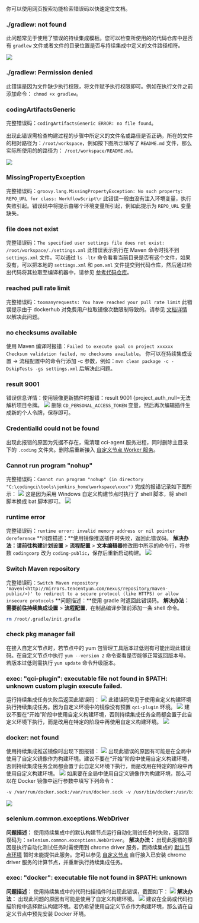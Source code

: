 你可以使用网页搜索功能检索错误码以快速定位文档。

### ./gradlew: not found
此问题常见于使用了错误的持续集成模板。您可以检查所使用的的代码仓库中是否有 `gradlew` 文件或者文件的目录位置是否与持续集成中定义的文件路径相符。

![](https://help-assets.codehub.cn/enterprise/20211201173433.png)

### ./gradlew: Permission denied
此错误是因为文件缺少执行权限，将文件赋予执行权限即可。例如在执行文件之前添加命令： `chmod +x gradlew`。

### codingArtifactsGeneric
完整错误码：`codingArtifactsGeneric ERROR: no file found`。

出现此错误需检查构建过程的步骤中所定义的文件名或路径是否正确，所在的文件的相对路径为：`/root/workspace`，例如按下图所示填写了 `README.md` 文件，那么实际所使用的的路径为： `/root/workspace/README.md`。

![](https://help-assets.codehub.cn/enterprise/20211201174420.png)

### MissingPropertyException
完整错误码：`groovy.lang.MissingPropertyException: No such property: REPO_URL for class: WorkflowScript\r`
此错误一般由没有注入环境变量，执行失败引起。错误码中将提示由哪个环境变量所引起，例如此提示为  `REPO_URL` 变量缺失。

### file does not exist
完整错误码：`The specified user settings file does not exist: /root/workspace/./settings.xml`
此错误表示执行在 Maven 命令时找不到 `settings.xml` 文件。可以通过 `ls -ltr` 命令看看当前目录是否有这个文件，如果没有，可以把本地的 `settings.xml` 和 `pom.xml` 文件提交到代码仓库，然后通过检出代码将其拉取至编译机器中，请参见 [参考代码仓库](https://codes-farm.coding.net/public/maven-demo/maven-demo/git/files)。

### reached pull rate limit
完整错误码：`toomanyrequests: You have reached your pull rate limit`
此错误提示由于 dockerhub 对免费用户拉取镜像次数限制导致的。请参见 [文档详情](https://cloud.tencent.com/document/product/1115/61421) 以解决此问题。

### no checksums available
使用 Maven 编译时报错：`Failed to execute goal on project xxxxxx  Checksum validation failed, no checksums available`。
你可以在持续集成设置 → 流程配置中的命令行添加 -c 参数，例如：`mvn clean package -c -DskipTests -gs settings.xml` 后解决此问题。

### result 9001
错误信息详情：使用镜像更新插件时报错：result 9001 {project_auth_null=无法解析项目令牌。
![](https://qcloudimg.tencent-cloud.cn/raw/a7f2f515f4aa19cf364fbdb4d434b850.png)
删除 `CD_PERSONAL_ACCESS_TOKEN` 变量，然后再次编辑插件生成新的个人令牌，保存即可。

### CredentialId could not be found
出现此报错的原因为凭据不存在，需清理 cci-agent 服务进程，同时删除主目录下的 `.coding` 文件夹。删除后重新接入 [自定义节点 Worker 服务](https://cloud.tencent.com/document/product/1115/66307)。

### Cannot run program "nohup"
完整错误码：`Cannot run program "nohup" (in directory "C:\codingci\tools\jenkins_home\workspace\xxxx")`
完成的报错记录如下图所示：
![](https://qcloudimg.tencent-cloud.cn/raw/89519802c8da4f2fa4ea03b7e12fa8d7.png)
这是因为采用 Windows 自定义构建节点时执行了 shell 脚本，将 shell 脚本换成 bat 脚本即可。
![](https://qcloudimg.tencent-cloud.cn/raw/08f702132946e58badfb44171f80460b.png)

### runtime error
完整错误码：`runtime error: invalid memory address or nil pointer dereference`
**问题描述：**使用镜像推送插件时失败，返回此错误码。
**解决办法：**请前往**构建计划设置** > **流程配置** > **文本编辑器**修改图中所示的命令行，将参数 `codingcorp` 改为 `coding-public`，保存后重新启动构建。
![](https://qcloudimg.tencent-cloud.cn/raw/20afcbc5449ed84a2acb726d00022df0.png)

### Switch Maven repository
完整错误码：`Switch Maven repository 'maven(<http://mirrors.tencentyun.com/nexus/repository/maven-public/>)' to redirect to a secure protocol (like HTTPS) or allow insecure protocols`
**问题描述：**使用 gradle 时返回此错误码。
**解决办法：**需要前往持续集成**设置** > **流程配置**，在制品编译步骤前添加一条 shell 命令。
```bash
rm /root/.gradle/init.gradle
```

### check pkg manager fail
在接入自定义节点时，若节点中的 yum 包管理工具版本过低则有可能出现此错误码。在自定义节点中执行 `yum --version 2` 命令查看是否能够正常返回版本号。若版本过低则需执行 `yum update` 命令升级版本。

### exec: "qci-plugin": executable file not found in $PATH: unknown custom plugin execute failed.
运行持续集成任务失败后返回此错误码：
![](https://qcloudimg.tencent-cloud.cn/raw/cfb241347fde9cfebeb10fb87beb5e7a.png)
此错误码常见于使用自定义构建环境执行持续集成任务。因为自定义环境中的镜像没有预置 `qci-plugin` 环境。
![](https://qcloudimg.tencent-cloud.cn/raw/976275d2e8dd582fcb55cca4290bd17f.png)
建议不要在“开始”阶段中使用自定义构建环境，否则持续集成任务全局都会置于此自定义环境下执行，而是改用在特定的阶段中再使用自定义构建环境。
![](https://qcloudimg.tencent-cloud.cn/raw/4c322a41d7d1b7f16a18c024511e5515.png)

### docker: not found
使用持续集成推送镜像时出现下图报错：
![](https://qcloudimg.tencent-cloud.cn/raw/cb5d7007402c492a51f3663ad249ac8b.png)
出现此错误的原因有可能是在全局中使用了自定义镜像作为构建环境。建议不要在“开始”阶段中使用自定义构建环境，否则持续集成任务全局都会置于此自定义环境下执行，而是改用在特定的阶段中再使用自定义构建环境。
![](https://qcloudimg.tencent-cloud.cn/raw/95892503ded3899821f5d8eb045bc83b.png)
如果要在全局中使用自定义镜像作为构建环境，那么可以在 Docker 镜像中运行参数中填写下列命令：
```dockerfile
-v /var/run/docker.sock:/var/run/docker.sock -v /usr/bin/docker:/usr/bin/docker
```
![](https://qcloudimg.tencent-cloud.cn/raw/134c5c48f3908fdb820043f6db0763f5.png)

### selenium.common.exceptions.WebDriver
**问题描述：**
使用持续集成中的默认构建节点运行自动化测试任务时失败，返回错误码为：`selenium.common.exceptions.WebDriver`。
**解决办法：**
出现此报错的原因是执行自动化测试任务时需使用到 chrome driver 服务，而持续集成的 [默认节点环境](https://cloud.tencent.com/document/product/1115/66306) 暂时未能提供此服务。您可以参见 [自定义节点](https://cloud.tencent.com/document/product/1115/66307) 自行接入已安装 chrome driver 服务的计算节点，并重新执行持续集成任务。

### exec: "docker": executable file not found in $PATH: unknown
**问题描述：**
使用持续集成中的代码扫描插件时出现此错误，截图如下：
![](https://qcloudimg.tencent-cloud.cn/raw/2fee363d802210cc137fe9934b1872f5.png)
**解决办法：**
出现此问题的原因有可能是使用了自定义构建环境。
![](https://qcloudimg.tencent-cloud.cn/raw/37834b2a38c804d09c424ebd04e1c461.png)
建议在全局或代码扫描阶段中选择默认构建环境。若仍希望使用自定义节点作为构建环境，那么请在自定义节点中预先安装 Docker 环境。


